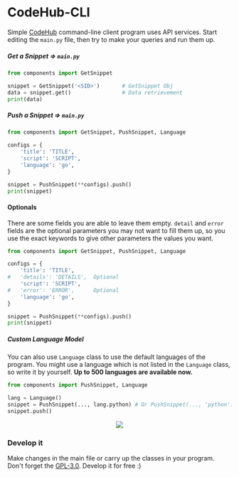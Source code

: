 # CodeHub-CLI
Simple [CodeHub](https://github.com/lnxpy/codehub) command-line client program uses API services. Start editing the `main.py` file, then try to make your queries and run them up.

##### Get a Snippet ⇒ `main.py`
```python
from components import GetSnippet

snippet = GetSnippet('<SID>')       # GetSnippet Obj
data = snippet.get()                # Data retrievement
print(data)
```

##### Push a Snippet ⇒ `main.py`
```python
from components import GetSnippet, PushSnippet, Language

configs = {
    'title': 'TITLE',
    'script': 'SCRIPT',
    'language': 'go',
}

snippet = PushSnippet(**configs).push()
print(snippet)
```

#### Optionals
There are some fields you are able to leave them empty. `detail` and `error` fields are the optional parameters you may not want to fill them up, so you use the exact keywords to give other parameters the values you want.
```python
from components import GetSnippet, PushSnippet, Language

configs = {
    'title': 'TITLE',
#   'details': 'DETAILS',  Optional
    'script': 'SCRIPT',
#   'error': 'ERROR',      Optional
    'language': 'go',
}

snippet = PushSnippet(**configs).push()
print(snippet)
```
##### Custom Language Model
You can also use `Language` class to use the default languages of the program. You might use a language which is not listed in the `Language` class, so write it by yourself. **Up to 500 languages are available now.**
```python
from components import PushSnippet, Language

lang = Language()
snippet = PushSnippet(..., lang.python) # Or PushSnippet(..., 'python')
snippet.push()
```
<p align="center">
    <img src="https://github.com/lnxpy/CodeHub-cli/blob/master/git_components/lang.png">
</p>

### Develop it
Make changes in the main file or carry up the classes in your program. Don't forget the [GPL-3.0](https://github.com/lnxpy/codehub-cli/blob/master/LICENSE). Develop it for free :)
